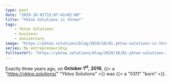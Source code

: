 ```yaml
---
type: post
date: "2019-10-01T15:07:41+02:00"
title: "Yktoo Solutions is three!"
tags:
    - Yktoo Solutions
    - business
    - anniversary
image: "https://yktoo.solutions/blog/2019/10/01-yktoo-solutions-is-three/ys-three-years.jpg"
series: My entrepreneurship
fulltextUrl: "https://yktoo.solutions/blog/2019/10/01-yktoo-solutions-is-three/"
---
```


Exactly three years ago, on **October 1<sup>st</sup>, 2016**, {{< a "https://yktoo.solutions/" "Yktoo Solutions" >}} was {{< a "0311" "born" >}}.

<!--more-->
